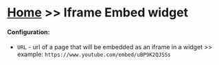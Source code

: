 # [Home](/cogboard/) >> Iframe Embed widget

#### Configuration:
* `URL` - url of a page that will be embedded as an iframe in a widget >> example: `https://www.youtube.com/embed/uBP9K2QJSSs`
